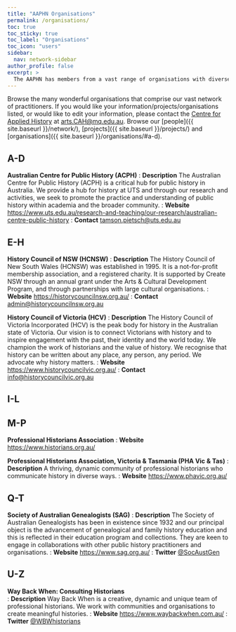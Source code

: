 ```yaml
---
title: "AAPHN Organisations"
permalink: /organisations/
toc: true
toc_sticky: true
toc_label: "Organisations"
toc_icon: "users"
sidebar:
  nav: network-sidebar
author_profile: false
excerpt: >
  The AAPHN has members from a vast range of organisations with diverse goals, missions and areas of focus. Read about them here.
---
```

Browse the many wonderful organisations that comprise our vast network of practitioners. If you would like your information/projects/organisations listed, or would like to edit your information, please contact the [Centre for Applied History](https://www.mq.edu.au/research/research-centres-groups-and-facilities/resilient-societies/centres/centre-for-applied-history) at <arts.CAH@mq.edu.au>. Browse our [people]({{ site.baseurl }}/network/), [projects]({{ site.baseurl }}/projects/) and [organisations]({{ site.baseurl }}/organisations/#a-d).


## A-D

**Australian Centre for Public History (ACPH)**
: **Description** The Australian Centre for Public History (ACPH) is a critical hub for public history in Australia. We provide a hub for history at UTS and through our research and activities, we seek to promote the practice and understanding of public history within academia and the broader community.
: **Website** <https://www.uts.edu.au/research-and-teaching/our-research/australian-centre-public-history>
: **Contact** <tamson.pietsch@uts.edu.au>

## E-H
**History Council of NSW (HCNSW)**
: **Description** The History Council of New South Wales (HCNSW) was established in 1995.  It is a not-for-profit membership association, and a registered charity.  It is supported by Create NSW through an annual grant under the Arts & Cultural Development Program, and through partnerships with large cultural organisations.
: **Website** <https://historycouncilnsw.org.au/>
: **Contact** <admin@historycouncilnsw.org.au>

**History Council of Victoria (HCV)**
: **Description** The History Council of Victoria Incorporated (HCV) is the peak body for history in the Australian state of Victoria. Our vision is to connect Victorians with history and to inspire engagement with the past, their identity and the world today. We champion the work of historians and the value of history. We recognise that history can be written about any place, any person, any period. We advocate why history matters.
: **Website** <https://www.historycouncilvic.org.au/>
: **Contact** <info@historycouncilvic.org.au>

## I-L
## M-P
**Professional Historians Association**
: **Website** <https://www.historians.org.au/>

**Professional Historians Association, Victoria & Tasmania (PHA Vic & Tas)**
: **Description** A thriving, dynamic community of professional historians who communicate history in diverse ways.
: **Website** <https://www.phavic.org.au/>

## Q-T
**Society of Australian Genealogists (SAG)**
: **Description** The Society of Australian Genealogists has been in existence since 1932 and our principal object is the advancement of genealogical and family history education and this is reflected in their education program and collections. They are keen to engage in collaborations with other public history practitioners and organisations.
: **Website** <https://www.sag.org.au/>
: **Twitter** [@SocAustGen](https://twitter.com/SocAustGen)

## U-Z
**Way Back When: Consulting Historians** <br />
: **Description** Way Back When is a creative, dynamic and unique team of professional historians. We work with communities and organisations to create meaningful histories.
: **Website** <https://www.waybackwhen.com.au/>
: **Twitter** [@WBWhistorians](https://twitter.com/wbwhistorians?lang=en)
